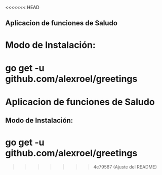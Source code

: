 <<<<<<< HEAD
## Aplicacion de funciones de Saludo

# Modo de Instalación:
go get -u github.com/alexroel/greetings
=======
# Aplicacion de funciones de Saludo

## Modo de Instalación:
# go get -u github.com/alexroel/greetings
>>>>>>> 4e79587 (Ajuste del README)
